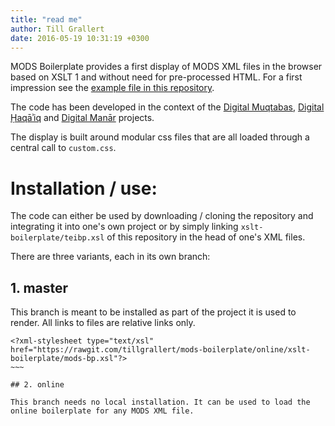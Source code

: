 ```yaml
---
title: "read me"
author: Till Grallert
date: 2016-05-19 10:31:19 +0300
---
```



MODS Boilerplate provides a first display of MODS XML files in the browser based on XSLT 1 and without need for pre-processed HTML. For a first impression see the [example file in this repository](https://rawgit.com/tillgrallert/mods-boilerplate/master/example/oclc_4770057679-v_5-bibl.MODS.xml).

The code has been developed in the context of the [Digital Muqtabas](https://github.com/openarabicpe/journal_al-muqtabas), [Digital Ḥaqāʾiq](https://github.com/openarabicpe/journal_al-haqaiq) and [Digital Manār](https://github.com/openarabicpe/journal_al-manar) projects.

The display is built around modular css files that are all loaded through a central call to `custom.css`.


# Installation / use:

The code can either be used by downloading / cloning the repository and integrating it into one's own project or by simply linking `xslt-boilerplate/teibp.xsl` of this repository in the head of one's XML files.

There are three variants, each in its own branch:

## 1. master

This branch is meant to be installed as part of the project it is used to render. All links to files are relative links only.

```
<?xml-stylesheet type="text/xsl" href="https://rawgit.com/tillgrallert/mods-boilerplate/online/xslt-boilerplate/mods-bp.xsl"?>
~~~

## 2. online

This branch needs no local installation. It can be used to load the online boilerplate for any MODS XML file.

```
<?xml-stylesheet type="text/xsl" href="https://rawgit.com/tillgrallert/mods-boilerplate/online/xslt-boilerplate/mods-bp.xsl"?>
~~~